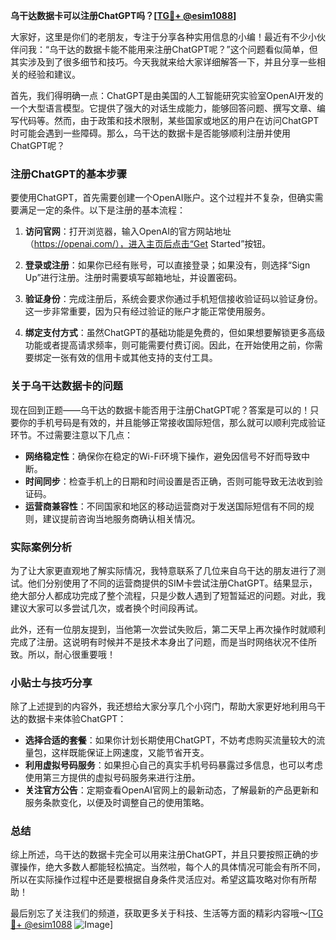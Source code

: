 **乌干达数据卡可以注册ChatGPT吗？[[TG💪+ @esim1088](https://t.me/s/esim1088)]**

大家好，这里是你们的老朋友，专注于分享各种实用信息的小编！最近有不少小伙伴问我：“乌干达的数据卡能不能用来注册ChatGPT呢？”这个问题看似简单，但其实涉及到了很多细节和技巧。今天我就来给大家详细解答一下，并且分享一些相关的经验和建议。

首先，我们得明确一点：ChatGPT是由美国的人工智能研究实验室OpenAI开发的一个大型语言模型。它提供了强大的对话生成能力，能够回答问题、撰写文章、编写代码等。然而，由于政策和技术限制，某些国家或地区的用户在访问ChatGPT时可能会遇到一些障碍。那么，乌干达的数据卡是否能够顺利注册并使用ChatGPT呢？

### 注册ChatGPT的基本步骤

要使用ChatGPT，首先需要创建一个OpenAI账户。这个过程并不复杂，但确实需要满足一定的条件。以下是注册的基本流程：

1. **访问官网**：打开浏览器，输入OpenAI的官方网站地址（https://openai.com/），进入主页后点击“Get Started”按钮。
   
2. **登录或注册**：如果你已经有账号，可以直接登录；如果没有，则选择“Sign Up”进行注册。注册时需要填写邮箱地址，并设置密码。

3. **验证身份**：完成注册后，系统会要求你通过手机短信接收验证码以验证身份。这一步非常重要，因为只有经过验证的账户才能正常使用服务。

4. **绑定支付方式**：虽然ChatGPT的基础功能是免费的，但如果想要解锁更多高级功能或者提高请求频率，则可能需要付费订阅。因此，在开始使用之前，你需要绑定一张有效的信用卡或其他支持的支付工具。

### 关于乌干达数据卡的问题

现在回到正题——乌干达的数据卡能否用于注册ChatGPT呢？答案是可以的！只要你的手机号码是有效的，并且能够正常接收国际短信，那么就可以顺利完成验证环节。不过需要注意以下几点：

- **网络稳定性**：确保你在稳定的Wi-Fi环境下操作，避免因信号不好而导致中断。
- **时间同步**：检查手机上的日期和时间设置是否正确，否则可能导致无法收到验证码。
- **运营商兼容性**：不同国家和地区的移动运营商对于发送国际短信有不同的规则，建议提前咨询当地服务商确认相关情况。

### 实际案例分析

为了让大家更直观地了解实际情况，我特意联系了几位来自乌干达的朋友进行了测试。他们分别使用了不同的运营商提供的SIM卡尝试注册ChatGPT。结果显示，绝大部分人都成功完成了整个流程，只是少数人遇到了短暂延迟的问题。对此，我建议大家可以多尝试几次，或者换个时间段再试。

此外，还有一位朋友提到，当他第一次尝试失败后，第二天早上再次操作时就顺利完成了注册。这说明有时候并不是技术本身出了问题，而是当时网络状况不佳所致。所以，耐心很重要哦！

### 小贴士与技巧分享

除了上述提到的内容外，我还想给大家分享几个小窍门，帮助大家更好地利用乌干达的数据卡来体验ChatGPT：

- **选择合适的套餐**：如果你计划长期使用ChatGPT，不妨考虑购买流量较大的流量包，这样既能保证上网速度，又能节省开支。
- **利用虚拟号码服务**：如果担心自己的真实手机号码暴露过多信息，也可以考虑使用第三方提供的虚拟号码服务来进行注册。
- **关注官方公告**：定期查看OpenAI官网上的最新动态，了解最新的产品更新和服务条款变化，以便及时调整自己的使用策略。

### 总结

综上所述，乌干达的数据卡完全可以用来注册ChatGPT，并且只要按照正确的步骤操作，绝大多数人都能轻松搞定。当然啦，每个人的具体情况可能会有所不同，所以在实际操作过程中还是要根据自身条件灵活应对。希望这篇攻略对你有所帮助！

最后别忘了关注我们的频道，获取更多关于科技、生活等方面的精彩内容哦～[[TG💪+ @esim1088](https://t.me/s/esim1088) ![Image](https://i.postimg.cc/4NQfJmqS/Snipaste-2025-05-13-00-14-12.png)]